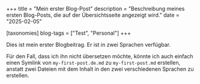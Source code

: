 +++
title = "Mein erster Blog-Post"
description = "Beschreibung meines ersten Blog-Posts, die auf der Übersichtsseite angezeigt wird."
date = "2025-02-05"

[taxonomies]
blog-tags = ["Test", "Personal"]
+++

Dies ist mein erster Blogbeitrag. Er ist in zwei Sprachen verfügbar.

Für den Fall, dass ich ihn nicht übersetzen möchte, könnte ich auch einfach einen Symlink von `my-first-post.de.md` zu `my-first-post.md` erstellen, anstatt zwei Dateien mit dem Inhalt in den zwei verschiedenen Sprachen zu erstellen.
